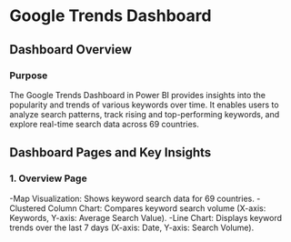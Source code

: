 # Google Trends Dashboard

## Dashboard Overview

### Purpose
The Google Trends Dashboard in Power BI provides insights into the popularity and trends of various keywords over time. It enables users to analyze search patterns, track rising and top-performing keywords, and explore real-time search data across 69 countries.

## Dashboard Pages and Key Insights

### 1. Overview Page
  -Map Visualization: Shows keyword search data for 69 countries.
  -Clustered Column Chart: Compares keyword search volume (X-axis: Keywords, Y-axis: Average Search Value).
  -Line Chart: Displays keyword trends over the last 7 days (X-axis: Date, Y-axis: Search Volume).
